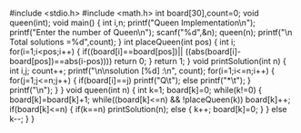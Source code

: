 #include <stdio.h>
#include <math.h>
int board[30],count=0;
void queen(int);
void main()
{
int i,n;
printf("Queen Implementation\n");
printf("Enter the number of Queen\n");
scanf("%d",&n);
queen(n);
printf("\n Total solutions =%d",count);
}
int placeQueen(int pos)
{
int i;
for(i=1;i<pos;i++)
{
if((board[i]==board[pos])|| ((abs(board[i]-board[pos])==abs(i-pos))))
return 0;
}
return 1;
}
void printSolution(int n)
{
int i,j;
count++;
printf("\n\nsolution [%d] :\n", count);
for(i=1;i<=n;i++)
{
for(j=1;j<=n;j++)
{
if(board[i]==j)
printf("Q\t");
else
printf("*\t");
}
printf("\n");
}
}
void queen(int n)
{
int k=1;
board[k]=0;
while(k!=0)
{
board[k]=board[k]+1;
while((board[k]<=n) && !placeQueen(k))
board[k]++;
if(board[k]<=n)
{
if(k==n)
printSolution(n);
else
{
k++;
board[k]=0;
}
}
else
k--;
}
}
